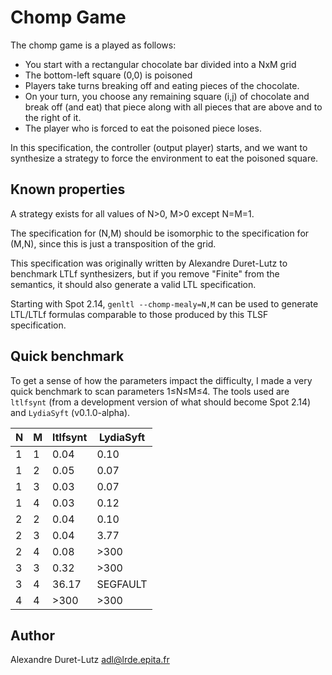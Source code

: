 # Chomp Game

The chomp game is a played as follows:

- You start with a rectangular chocolate bar divided into a NxM grid
- The bottom-left square (0,0) is poisoned
- Players take turns breaking off and eating pieces of the chocolate.
- On your turn, you choose any remaining square (i,j) of chocolate and break off (and eat) that piece along with all pieces that are above and to the right of it.
- The player who is forced to eat the poisoned piece loses.

In this specification, the controller (output player) starts, and we want to synthesize a strategy to force the environment to eat the poisoned square.

## Known properties

A strategy exists for all values of N>0, M>0 except N=M=1.

The specification for (N,M) should be isomorphic to the specification for (M,N), since this is just a transposition of the grid.

This specification was originally written by Alexandre Duret-Lutz to benchmark LTLf synthesizers, but if you remove "Finite" from the semantics, it should also generate a valid LTL specification.

Starting with Spot 2.14, `genltl --chomp-mealy=N,M` can be used to generate LTL/LTLf formulas comparable to those produced by this TLSF specification.

## Quick benchmark

To get a sense of how the parameters impact the difficulty, I made a very quick benchmark
to scan parameters 1≤N≤M≤4.  The tools used are `ltlfsynt` (from a development version
of what should become Spot 2.14) and `LydiaSyft` (v0.1.0-alpha).

| N | M | ltlfsynt | LydiaSyft |
|---|---|----------|-----------|
| 1 | 1 | 0.04     | 0.10      |
| 1 | 2 | 0.05     | 0.07      |
| 1 | 3 | 0.03     | 0.07      |
| 1 | 4 | 0.03     | 0.12      |
| 2 | 2 | 0.04     | 0.10      |
| 2 | 3 | 0.04     | 3.77      |
| 2 | 4 | 0.08     | >300      |
| 3 | 3 | 0.32     | >300      |
| 3 | 4 | 36.17    | SEGFAULT  |
| 4 | 4 | >300     | >300      |

## Author

Alexandre Duret-Lutz <adl@lrde.epita.fr>
